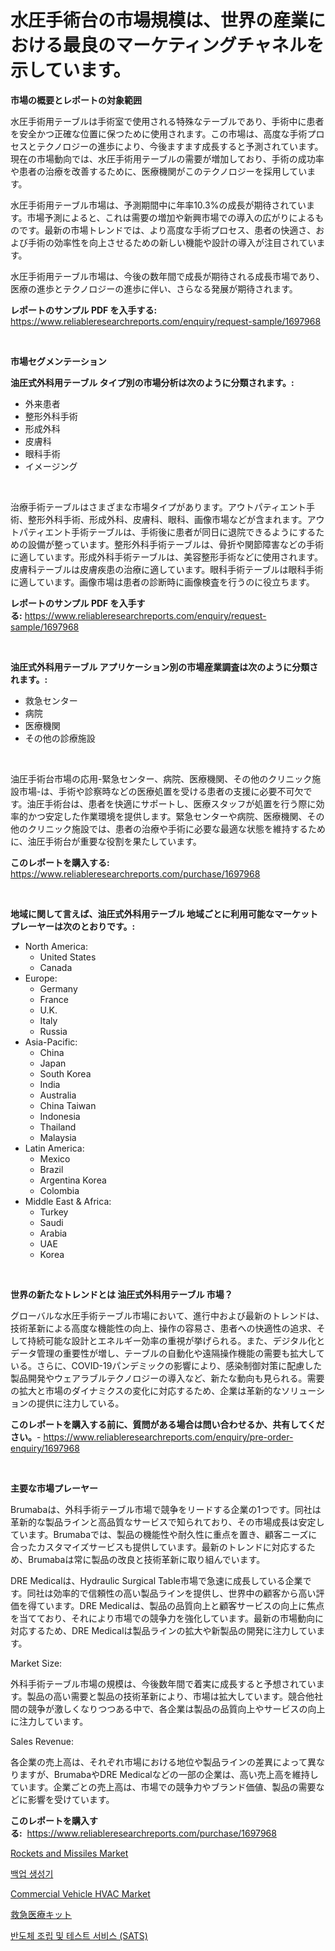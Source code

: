 <p><h1>水圧手術台の市場規模は、世界の産業における最良のマーケティングチャネルを示しています。</h1></p><p><strong>市場の概要とレポートの対象範囲</strong></p>
<p><p>水圧手術用テーブルは手術室で使用される特殊なテーブルであり、手術中に患者を安全かつ正確な位置に保つために使用されます。この市場は、高度な手術プロセスとテクノロジーの進歩により、今後ますます成長すると予測されています。現在の市場動向では、水圧手術用テーブルの需要が増加しており、手術の成功率や患者の治療を改善するために、医療機関がこのテクノロジーを採用しています。</p><p>水圧手術用テーブル市場は、予測期間中に年率10.3%の成長が期待されています。市場予測によると、これは需要の増加や新興市場での導入の広がりによるものです。最新の市場トレンドでは、より高度な手術プロセス、患者の快適さ、および手術の効率性を向上させるための新しい機能や設計の導入が注目されています。</p><p>水圧手術用テーブル市場は、今後の数年間で成長が期待される成長市場であり、医療の進歩とテクノロジーの進歩に伴い、さらなる発展が期待されます。</p></p>
<p><strong>レポートのサンプル PDF を入手する:</strong> <a href="https://www.reliableresearchreports.com/enquiry/request-sample/1697968">https://www.reliableresearchreports.com/enquiry/request-sample/1697968</a></p>
<p>&nbsp;</p>
<p><strong>市場セグメンテーション</strong></p>
<p><strong>油圧式外科用テーブル タイプ別の市場分析は次のように分類されます。:</strong></p>
<p><ul><li>外来患者</li><li>整形外科手術</li><li>形成外科</li><li>皮膚科</li><li>眼科手術</li><li>イメージング</li></ul></p>
<p>&nbsp;</p>
<p><p>治療手術テーブルはさまざまな市場タイプがあります。アウトパティエント手術、整形外科手術、形成外科、皮膚科、眼科、画像市場などが含まれます。アウトパティエント手術テーブルは、手術後に患者が同日に退院できるようにするための設備が整っています。整形外科手術テーブルは、骨折や関節障害などの手術に適しています。形成外科手術テーブルは、美容整形手術などに使用されます。皮膚科テーブルは皮膚疾患の治療に適しています。眼科手術テーブルは眼科手術に適しています。画像市場は患者の診断時に画像検査を行うのに役立ちます。</p></p>
<p><strong>レポートのサンプル PDF を入手する:</strong>&nbsp;<a href="https://www.reliableresearchreports.com/enquiry/request-sample/1697968">https://www.reliableresearchreports.com/enquiry/request-sample/1697968</a></p>
<p>&nbsp;</p>
<p><strong> 油圧式外科用テーブル アプリケーション別の市場産業調査は次のように分類されます。:</strong></p>
<p><ul><li>救急センター</li><li>病院</li><li>医療機関</li><li>その他の診療施設</li></ul></p>
<p>&nbsp;</p>
<p><p>油圧手術台市場の応用-緊急センター、病院、医療機関、その他のクリニック施設市場-は、手術や診察時などの医療処置を受ける患者の支援に必要不可欠です。油圧手術台は、患者を快適にサポートし、医療スタッフが処置を行う際に効率的かつ安定した作業環境を提供します。緊急センターや病院、医療機関、その他のクリニック施設では、患者の治療や手術に必要な最適な状態を維持するために、油圧手術台が重要な役割を果たしています。</p></p>
<p><strong>このレポートを購入する:</strong>&nbsp; <a href="https://www.reliableresearchreports.com/purchase/1697968">https://www.reliableresearchreports.com/purchase/1697968</a></p>
<p>&nbsp;</p>
<p><strong>地域に関して言えば、油圧式外科用テーブル 地域ごとに利用可能なマーケットプレーヤーは次のとおりです。:</strong></p>
<p><ul>
    <li>
        North America:
        <ul>
            <li>United States</li>
            <li>Canada</li>
        </ul>
    </li>
    <li>
        Europe:
        <ul>
            <li>Germany</li>
            <li>France</li>
            <li>U.K.</li>
            <li>Italy</li>
            <li>Russia</li>
        </ul>
    </li>
    <li>
        Asia-Pacific:
        <ul>
            <li>China</li>
            <li>Japan</li>
            <li>South Korea</li>
            <li>India</li>
            <li>Australia</li>
            <li>China Taiwan</li>
            <li>Indonesia</li>
            <li>Thailand</li>
            <li>Malaysia</li>
        </ul>
    </li>
    <li>
        Latin America:
        <ul>
            <li>Mexico</li>
            <li>Brazil</li>
            <li>Argentina Korea</li>
            <li>Colombia</li>
        </ul>
    </li>
    <li>
        Middle East & Africa:
        <ul>
            <li>Turkey</li>
            <li>Saudi</li>
            <li>Arabia</li>
            <li>UAE</li>
            <li>Korea</li>
        </ul>
    </li>
    </ul></p>
<p>&nbsp;</p>
<p><strong>世界の新たなトレンドとは 油圧式外科用テーブル 市場？</strong></p>
<p><p>グローバルな水圧手術テーブル市場において、進行中および最新のトレンドは、技術革新による高度な機能性の向上、操作の容易さ、患者への快適性の追求、そして持続可能な設計とエネルギー効率の重視が挙げられる。また、デジタル化とデータ管理の重要性が増し、テーブルの自動化や遠隔操作機能の需要も拡大している。さらに、COVID-19パンデミックの影響により、感染制御対策に配慮した製品開発やウェアラブルテクノロジーの導入など、新たな動向も見られる。需要の拡大と市場のダイナミクスの変化に対応するため、企業は革新的なソリューションの提供に注力している。</p></p>
<p><strong>このレポートを購入する前に、質問がある場合は問い合わせるか、共有してください。</strong>- <a href="https://www.reliableresearchreports.com/enquiry/pre-order-enquiry/1697968">https://www.reliableresearchreports.com/enquiry/pre-order-enquiry/1697968</a></p>
<p>&nbsp;</p>
<p><strong>主要な市場プレーヤー</strong></p>
<p><p>Brumabaは、外科手術テーブル市場で競争をリードする企業の1つです。同社は革新的な製品ラインと高品質なサービスで知られており、その市場成長は安定しています。Brumabaでは、製品の機能性や耐久性に重点を置き、顧客ニーズに合ったカスタマイズサービスも提供しています。最新のトレンドに対応するため、Brumabaは常に製品の改良と技術革新に取り組んでいます。</p><p>DRE Medicalは、Hydraulic Surgical Table市場で急速に成長している企業です。同社は効率的で信頼性の高い製品ラインを提供し、世界中の顧客から高い評価を得ています。DRE Medicalは、製品の品質向上と顧客サービスの向上に焦点を当てており、それにより市場での競争力を強化しています。最新の市場動向に対応するため、DRE Medicalは製品ラインの拡大や新製品の開発に注力しています。</p><p>Market Size:</p><p>外科手術テーブル市場の規模は、今後数年間で着実に成長すると予想されています。製品の高い需要と製品の技術革新により、市場は拡大しています。競合他社間の競争が激しくなりつつある中で、各企業は製品の品質向上やサービスの向上に注力しています。</p><p>Sales Revenue:</p><p>各企業の売上高は、それぞれ市場における地位や製品ラインの差異によって異なりますが、BrumabaやDRE Medicalなどの一部の企業は、高い売上高を維持しています。企業ごとの売上高は、市場での競争力やブランド価値、製品の需要などに影響を受けています。</p></p>
<p><strong>このレポートを購入する:</strong>&nbsp;&nbsp;<a href="https://www.reliableresearchreports.com/purchase/1697968">https://www.reliableresearchreports.com/purchase/1697968</a></p>
<p><p><a href="https://issuu.com/reportprime-2/docs/rockets-and-missiles-market-size-2030.pptx">Rockets and Missiles Market</a></p><p><a href="https://medium.com/@trevorkruvalis5678/%EB%B0%B1%EC%97%85-%EB%B0%9C%EC%A0%84%EA%B8%B0-%EC%8B%9C%EC%9E%A5-%EC%A0%90%EC%9C%A0%EC%9C%A8-%EB%B3%80%ED%99%94-%EB%B0%8F-%EC%8B%9C%EC%9E%A5-%EC%84%B1%EC%9E%A5-%ED%8A%B8%EB%A0%8C%EB%93%9C-2024-2031-95a8bd2246c8">백업 생성기</a></p><p><a href="https://issuu.com/reportprime-2/docs/commercial-vehicle-hvac-market-size-2030.pptx">Commercial Vehicle HVAC Market</a></p><p><a href="https://github.com/MosesSpinka1914/Market-Research-Report-List-1/blob/main/418284011494.md">救急医療キット</a></p><p><a href="https://github.com/vsoq0zknh59/Market-Research-Report-List-1/blob/main/166511710544.md">반도체 조립 및 테스트 서비스 (SATS)</a></p></p>